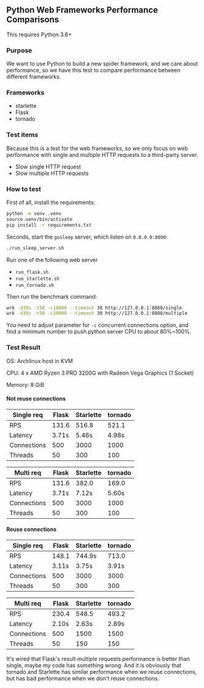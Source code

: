 ## Python Web Frameworks Performance Comparisons

This requires Python 3.6+

### Purpose

We want to use Python to build a new spider framework, and we care about performance, so we have this test to
compare performance between different frameworks.

### Frameworks

- starlette
- Flask
- tornado

### Test items

Because this is a test for the web frameworks, so we only focus on web performance with single and multiple HTTP requests to a third-party server.

- Slow single HTTP request
- Slow multiple HTTP requests

### How to test

First of all, install the requirements:

```bash
python -m venv .venv
source.venv/bin/activate
pip install -r requirements.txt
```

Seconds, start the `gosleep` server, which listen on `0.0.0.0:8090`:

```bash
./run_sleep_server.sh
```

Run one of the following web server

- `run_flask.sh`
- `run_starlette.sh`
- `run_tornado.sh`

Then run the benchmark command:

```bash
wrk -d30s -t50 -c10000 --timeout 30 http://127.0.0.1:8080/single
wrk -d30s -t50 -c10000 --timeout 30 http://127.0.0.1:8080/multiple
```

You need to adjust parameter for `-c` concurrent connections option, and find a minimum number to push python server CPU to about 80%~100%.

### Test Result

OS: Archlinux host in KVM

CPU: 4 x AMD Ryzen 3 PRO 3200G with Radeon Vega Graphics (1 Socket)

Memory: 8 GiB

#### Not reuse connections

| Single req  | Flask | Starlette | tornado |
| ----------- | ----- | --------- | ------- |
| RPS         | 131.6 | 516.8     | 521.1   |
| Latency     | 3.71s | 5.46s     | 4.98s   |
| Connections | 500   | 3000      | 1000    |
| Threads     | 50    | 300       | 100     |

| Multi req   | Flask | Starlette | tornado |
| ----------- | ----- | --------- | ------- |
| RPS         | 131.6 | 382.0     | 169.0   |
| Latency     | 3.71s | 7.12s     | 5.60s   |
| Connections | 500   | 3000      | 1000    |
| Threads     | 50    | 300       | 100     |

#### Reuse connections

| Single req  | Flask | Starlette | tornado |
| ----------- | ----- | --------- | ------- |
| RPS         | 148.1 | 744.9s    | 713.0   |
| Latency     | 3.11s | 3.75s     | 3.91s   |
| Connections | 500   | 3000      | 3000    |
| Threads     | 50    | 300       | 300     |

| Multi req   | Flask | Starlette | tornado |
| ----------- | ----- | --------- | ------- |
| RPS         | 230.4 | 548.5     | 493.2   |
| Latency     | 2.10s | 2.63s     | 2.89s   |
| Connections | 500   | 1500      | 1500    |
| Threads     | 50    | 150       | 150     |

It's wired that Flask's result multiple requests performance is better than single,  maybe my code has something wrong. 
And it is obviously that tornado and Starlette has similar performance when we reuse connections, but has bad performance
when we don't reuse connections.
